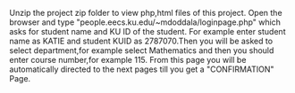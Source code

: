       
Unzip the project zip folder to view php,html files of this project. 
Open the browser and type "people.eecs.ku.edu/~mdoddala/loginpage.php" which asks for student name and KU ID of the student.
For example enter student name as KATIE and student KUID as 2787070.Then you will be asked to select department,for example select Mathematics and then you should enter course number,for example 115.
From this page you will be automatically directed to the next pages till you get a "CONFIRMATION" Page.
